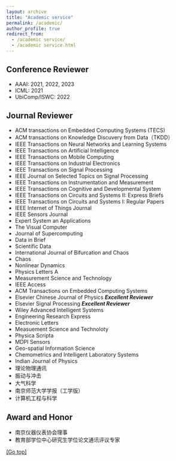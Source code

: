 ```yaml
---
layout: archive
title: "Academic service"
permalink: /academic/
author_profile: true
redirect_from: 
  - /academic service/
  - /academic service.html
---
```


Conference Reviewer
------
- AAAI: 2021, 2022, 2023
- ICML: 2021
- UbiComp/ISWC: 2022
<!-- - 36th AAAI Conference of Artificial Intelligence (AAAI-2022) 
- 39th International Conference on Machine Learning (ICML-2022)
- 26th International Symposium on Wearable Computers (ISWC-2022)
- 37th AAAI Conference of Artificial Intelligence (AAAI-2023)  -->

Journal Reviewer
------
- ACM transactions on Embedded Computing Systems (TECS)
- ACM transactions on Knowledge Discuvery from Data（TKDD）
- IEEE Transactions on Neural Networks and Learning Systems
- IEEE Transactions on Artificial Intelligence
- IEEE Transactions on Mobile Computing
- IEEE Transactions on Industrial Electronics
- IEEE Transactions on Signal Processing
- IEEE Journal on Selected Topics on Signal Processing
- IEEE Transactions on Instrumentation and Measurement
- IEEE Transactions on Cognitive and Developmental System
- IEEE Transactions on Circuits and Systems II: Express Briefs
- IEEE Transactions on Circuits and Systems I: Regular Papers
- IEEE Internet of Things Journal
- IEEE Sensors Journal
- Expert System an Applications
- The Visual Computer
- Journal of Supercomputing
- Data in Brief
- Scientific Data
- International Journal of Bifurcation and Chaos
- Chaos
- Nonlinear Dynamics
- Physics Letters A
- Measurement Science and Technology
- IEEE Access
- ACM Transactions on Embedded Computing Systems
- Elsevier Chinese Journal of Physics ***Excellent Reviewer***
- Elsevier Signal Processing ***Excellent Reviewer***
- Wiley Advanced Intelligent Systems
- Engineering Research Express
- Electronic Letters
- Measuement Science and Technoloty
- Physica Scripta
- MDPI Sensors
- Geo-spatial Information Science
- Chemometrics and Intelligent Laboratory Systems
- Indian Journal of Physics
- 理论物理通讯
- 振动与冲击
- 大气科学
- 南京师范大学学报（工学版）
- 计算机工程与科学

Award and Honor
------
- 南京仪器仪表协会理事
- 教育部学位中心研究生学位论文通讯评议专家

<a href="#top">[Go top]</a>